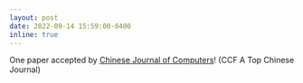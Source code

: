 ```yaml
---
layout: post
date: 2022-09-14 15:59:00-0400
inline: true
---
```


One paper accepted by [Chinese Journal of Computers](http://cjc.ict.ac.cn/)! (CCF A Top Chinese Journal)
